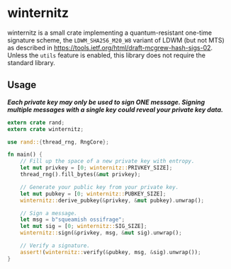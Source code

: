 # winternitz

winternitz is a small crate implementing a quantum-resistant one-time signature scheme, the `LDWM_SHA256_M20_W8` variant
of LDWM (but not MTS) as described in https://tools.ietf.org/html/draft-mcgrew-hash-sigs-02. Unless the `utils` feature
is enabled, this library does not require the standard library.

## Usage

***Each private key may only be used to sign ONE message. Signing multiple
messages with a single key could reveal your private key data.***

```rust
extern crate rand;
extern crate winternitz;

use rand::{thread_rng, RngCore};

fn main() {
	// Fill up the space of a new private key with entropy.
	let mut privkey = [0; winternitz::PRIVKEY_SIZE];
	thread_rng().fill_bytes(&mut privkey);

	// Generate your public key from your private key.
	let mut pubkey = [0; winternitz::PUBKEY_SIZE];
	winternitz::derive_pubkey(&privkey, &mut pubkey).unwrap();

	// Sign a message.
	let msg = b"squeamish ossifrage";
	let mut sig = [0; winternitz::SIG_SIZE];
	winternitz::sign(&privkey, msg, &mut sig).unwrap();

	// Verify a signature.
	assert!(winternitz::verify(&pubkey, msg, &sig).unwrap());
}
```
